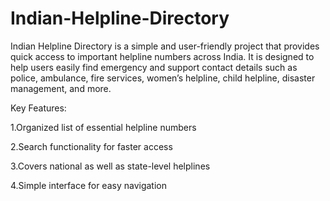 # Indian-Helpline-Directory
Indian Helpline Directory is a simple and user-friendly project that provides quick access to important helpline numbers across India. It is designed to help users easily find emergency and support contact details such as police, ambulance, fire services, women’s helpline, child helpline, disaster management, and more.

Key Features:

1.Organized list of essential helpline numbers

2.Search functionality for faster access

3.Covers national as well as state-level helplines

4.Simple interface for easy navigation
